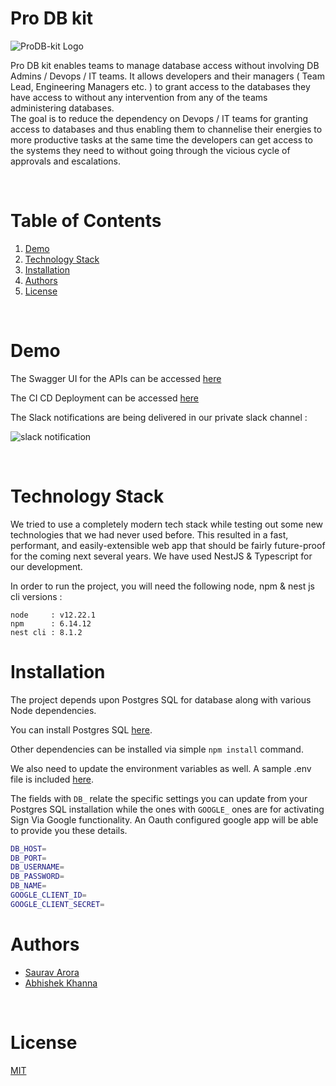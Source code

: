 # Pro DB kit

![ProDB-kit Logo](./src/assets/database-icon.svg)

Pro DB kit enables teams to manage database access without involving DB Admins / Devops / IT teams. It allows developers and their managers ( Team Lead, Engineering Managers etc. ) to grant access to the databases they have access to without any intervention from any of the teams administering databases.
<br/>
The goal is to reduce the dependency on Devops / IT teams for granting access to databases and thus enabling them to channelise their energies to more productive tasks at the same time the developers can get access to the systems they need to without going through the vicious cycle of approvals and escalations.

<br/>

# Table of Contents

1. [Demo](#demo)
2. [Technology Stack](#technology-stack) 
3. [Installation](#installation) 
4. [Authors](#authors)
5. [License](#license)

<br/>

# Demo

The Swagger UI for the APIs can be accessed [here](http://ec2-13-232-176-94.ap-south-1.compute.amazonaws.com:3000/api/)

The CI CD Deployment can be accessed [here](http://ec2-13-232-176-94.ap-south-1.compute.amazonaws.com:8080)

The Slack notifications are being delivered in our private slack channel :

![slack notification](https://ik.imagekit.io/cbe92xj3y66/tr:w-0.5/Screenshot_2021-10-31_at_12.23.37_PM__KbbJUQS66f.png)

<br/>

# Technology Stack
We tried to use a completely modern tech stack while testing out some new technologies that we had never used before. This resulted in a fast, performant, and easily-extensible web app that should be fairly future-proof for the coming next several years. We have used NestJS & Typescript for our development.

In order to run the project, you will need the following node, npm & nest js cli versions :

```
node     : v12.22.1
npm      : 6.14.12
nest cli : 8.1.2
```

# Installation

The project depends upon Postgres SQL for database along with various Node dependencies.

You can install Postgres SQL [here](https://www.postgresql.org/download/).

Other dependencies can be installed via simple `npm install` command.

We also need to update the environment variables as well. A sample .env file is included [here](https://github.com/pesto-students/n8-prodbkit-service-epsilon-8/blob/master/.env.sample).

The fields with `DB_` relate the specific settings you can update from your Postgres SQL installation while the ones with `GOOGLE_` ones are for activating Sign Via Google functionality. An Oauth configured google app will be able to provide you these details.

```bash
DB_HOST=
DB_PORT=
DB_USERNAME=
DB_PASSWORD=
DB_NAME=
GOOGLE_CLIENT_ID=
GOOGLE_CLIENT_SECRET=
```

# Authors

- [Saurav Arora](https://github.com/sauravarora041294)
- [Abhishek Khanna](https://github.com/assaultkoder95)

<br/>

# License

[MIT](https://opensource.org/licenses/MIT)
